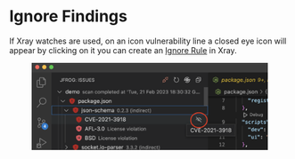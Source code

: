 # Ignore Findings

If Xray watches are used, on an icon vulnerability line a closed eye icon will appear by clicking on it you can create an [Ignore Rule](https://www.jfrog.com/confluence/display/JFROG/Ignore+Rules) in Xray.&#x20;

<figure><img src="../../.gitbook/assets/image (7).png" alt=""><figcaption></figcaption></figure>
